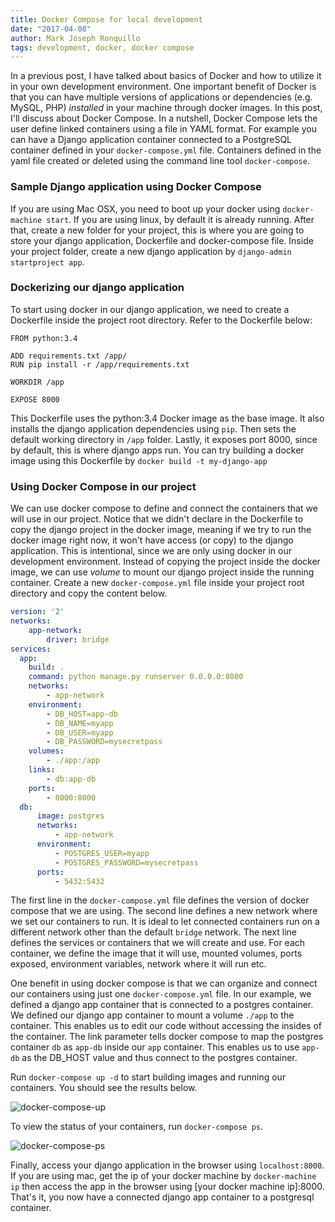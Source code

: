 ```yaml
---
title: Docker Compose for local development
date: "2017-04-08"
author: Mark Joseph Ronquillo
tags: development, docker, docker compose
---
```


In a previous post, I have talked about basics of Docker and how to utilize it in your own development environment. One important benefit of Docker is that you can have multiple versions of applications or dependencies (e.g. MySQL, PHP) _installed_ in your machine through docker images. In this post, I'll discuss about Docker Compose. In a nutshell, Docker Compose lets the user define linked containers using a file in YAML format. For example you can have a Django application container connected to a PostgreSQL container defined in your `docker-compose.yml` file. Containers defined in the yaml file created or deleted using the command line tool `docker-compose`.

### Sample Django application using Docker Compose

If you are using Mac OSX, you need to boot up your docker using `docker-machine start`. If you are using linux, by default it is already running. After that, create a new folder for your project, this is where you are going to store your django application, Dockerfile and docker-compose file. Inside your project folder, create a new django application by `django-admin startproject app`. 

### Dockerizing our django application

To start using docker in our django application, we need to create a Dockerfile inside the project root directory. Refer to the Dockerfile below:

```docker
FROM python:3.4

ADD requirements.txt /app/
RUN pip install -r /app/requirements.txt

WORKDIR /app

EXPOSE 8000
```

This Dockerfile uses the python:3.4 Docker image as the base image. It also installs the django application dependencies using `pip`. Then sets the default working directory in `/app` folder. Lastly, it exposes port 8000, since by default, this is where django apps run. You can try building a docker image using this Dockerfile by `docker build -t my-django-app`

### Using Docker Compose in our project

We can use docker compose to define and connect the containers that we will use in our project. Notice that we didn't declare in the Dockerfile to copy the django project in the docker image, meaning if we try to run the docker image right now, it won't have access (or copy) to the django application. This is intentional, since we are only using docker in our development environment. Instead of copying the project inside the docker image, we can use _volume_ to mount our django project inside the running container. Create a new `docker-compose.yml` file inside your project root directory and copy the content below.

```yaml
version: '2'
networks:
    app-network:
        driver: bridge
services:
  app:
    build: .
    command: python manage.py runserver 0.0.0.0:8000
    networks:
        - app-network
    environment:
        - DB_HOST=app-db
        - DB_NAME=myapp
        - DB_USER=myapp
        - DB_PASSWORD=mysecretpass
    volumes:
        - ./app:/app
    links:
        - db:app-db
    ports:
        - 8000:8000
  db:
      image: postgres
      networks:
          - app-network
      environment:
          - POSTGRES_USER=myapp
          - POSTGRES_PASSWORD=mysecretpass
      ports:
          - 5432:5432
```

The first line in the `docker-compose.yml` file defines the version of docker compose that we are using. The second line defines a new network where we set our containers to run. It is ideal to let connected containers run on a different network other than the default `bridge` network. The next line defines the services or containers that we will create and use. For each container, we define the image that it will use, mounted volumes, ports exposed, environment variables, network where it will run etc. 

One benefit in using docker compose is that we can organize and connect our containers using just one `docker-compose.yml` file. In our example, we defined a django app container that is connected to a postgres container. We defined our django app container to mount a volume `./app` to the container. This enables us to edit our code without accessing the insides of the container. The link parameter tells docker compose to map the postgres container `db` as `app-db` inside our `app` container. This enables us to use `app-db` as the DB_HOST value and  thus connect to the postgres container.

Run `docker-compose up -d` to start building images and running our containers. You should see the results below. 

![docker-compose-up](docker-compose-up.png)

To view the status of your containers, run `docker-compose ps`.

![docker-compose-ps](docker-compose-ps.png)

Finally, access your django application in the browser using `localhost:8000`. If you are using mac, get the ip of your docker machine by `docker-machine ip` then access the app in the browser using [your docker machine ip]:8000. That's it, you now have a connected django app container to a postgresql container. 





